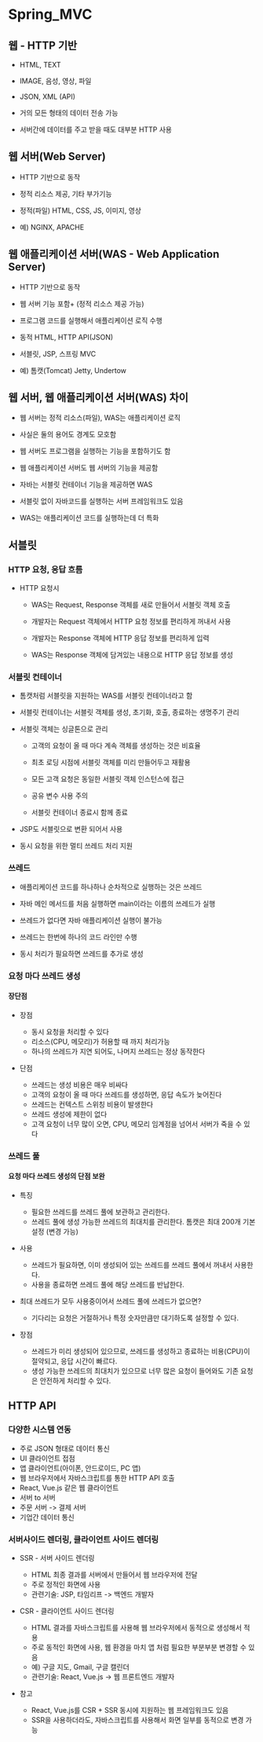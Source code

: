 # Spring_MVC

## 웹 - HTTP 기반

- HTML, TEXT
  
- IMAGE, 음성, 영상, 파일
  
- JSON, XML (API)
  
- 거의 모든 형태의 데이터 전송 가능
  
- 서버간에 데이터를 주고 받을 때도 대부분 HTTP 사용

## 웹 서버(Web Server)

- HTTP 기반으로 동작

- 정적 리소스 제공, 기타 부가기능

- 정적(파일) HTML, CSS, JS, 이미지, 영상

- 예) NGINX, APACHE


## 웹 애플리케이션 서버(WAS - Web Application Server)

- HTTP 기반으로 동작

- 웹 서버 기능 포함+ (정적 리소스 제공 가능)

- 프로그램 코드를 실행해서 애플리케이션 로직 수행

- 동적 HTML, HTTP API(JSON)

- 서블릿, JSP, 스프링 MVC

- 예) 톰캣(Tomcat) Jetty, Undertow

## 웹 서버, 웹 애플리케이션 서버(WAS) 차이

- 웹 서버는 정적 리소스(파일), WAS는 애플리케이션 로직

- 사실은 둘의 용어도 경계도 모호함

- 웹 서버도 프로그램을 실행하는 기능을 포함하기도 함

- 웹 애플리케이션 서버도 웹 서버의 기능을 제공함

- 자바는 서블릿 컨테이너 기능을 제공하면 WAS

- 서블릿 없이 자바코드를 실행하는 서버 프레임워크도 있음

- WAS는 애플리케이션 코드를 실행하는데 더 특화

## 서블릿

### HTTP 요청, 응답 흐름

- HTTP 요청시

  - WAS는 Request, Response 객체를 새로 만들어서 서블릿 객체 호출

  - 개발자는 Request 객체에서 HTTP 요청 정보를 편리하게 꺼내서 사용

  - 개발자는 Response 객체에 HTTP 응답 정보를 편리하게 입력

  - WAS는 Response 객체에 담겨있는 내용으로 HTTP 응답 정보를 생성

### 서블릿 컨테이너

- 톰캣처럼 서블릿을 지원하는 WAS를 서블릿 컨테이너라고 함

- 서블릿 컨테이너는 서블릿 객체를 생성, 초기화, 호출, 종료하는 생명주기 관리

- 서블릿 객체는 싱글톤으로 관리
  - 고객의 요청이 올 때 마다 계속 객체를 생성하는 것은 비효율

  - 최초 로딩 시점에 서블릿 객체를 미리 만들어두고 재활용

  - 모든 고객 요청은 동일한 서블릿 객체 인스턴스에 접근

  - 공유 변수 사용 주의

  - 서블릿 컨테이너 종료시 함께 종료

- JSP도 서블릿으로 변환 되어서 사용

- 동시 요청을 위한 멀티 쓰레드 처리 지원

### 쓰레드

- 애플리케이션 코드를 하나하나 순차적으로 실행하는 것은 쓰레드

- 자바 메인 메서드를 처음 실행하면 main이라는 이름의 쓰레드가 실행

- 쓰레드가 없다면 자바 애플리케이션 실행이 불가능

- 쓰레드는 한번에 하나의 코드 라인만 수행

- 동시 처리가 필요하면 쓰레드를 추가로 생성

### 요청 마다 쓰레드 생성

#### 장단점

- 장점
  - 동시 요청을 처리할 수 있다
  - 리소스(CPU, 메모리)가 허용할 때 까지 처리가능
  - 하나의 쓰레드가 지연 되어도, 나머지 쓰레드는 정상 동작한다


- 단점
  - 쓰레드는 생성 비용은 매우 비싸다
  - 고객의 요청이 올 때 마다 쓰레드를 생성하면, 응답 속도가 늦어진다
  - 쓰레드는 컨텍스트 스위칭 비용이 발생한다
  - 쓰레드 생성에 제한이 없다
  - 고객 요청이 너무 많이 오면, CPU, 메모리 임계점을 넘어서 서버가 죽을 수 있다

### 쓰레드 풀

#### 요청 마다 쓰레드 생성의 단점 보완
- 특징
  - 필요한 쓰레드를 쓰레드 풀에 보관하고 관리한다.
  - 쓰레드 풀에 생성 가능한 쓰레드의 최대치를 관리한다. 톰캣은 최대 200개 기본 설정 (변경 가능)

- 사용
  - 쓰레드가 필요하면, 이미 생성되어 있는 쓰레드를 쓰레드 풀에서 꺼내서 사용한다.
  - 사용을 종료하면 쓰레드 풀에 해당 쓰레드를 반납한다.

- 최대 쓰레드가 모두 사용중이어서 쓰레드 풀에 쓰레드가 없으면?
  - 기다리는 요청은 거절하거나 특정 숫자만큼만 대기하도록 설정할 수 있다.

- 장점
  - 쓰레드가 미리 생성되어 있으므로, 쓰레드를 생성하고 종료하는 비용(CPU)이 절약되고, 응답 시간이 빠르다.
  - 생성 가능한 쓰레드의 최대치가 있으므로 너무 많은 요청이 들어와도 기존 요청은 안전하게 처리할 수 있다.


## HTTP API
### 다양한 시스템 연동
- 주로 JSON 형태로 데이터 통신
- UI 클라이언트 접점
- 앱 클라이언트(아이폰, 안드로이드, PC 앱)
- 웹 브라우저에서 자바스크립트를 통한 HTTP API 호출
- React, Vue.js 같은 웹 클라이언트
- 서버 to 서버
- 주문 서버 -> 결제 서버
- 기업간 데이터 통신

### 서버사이드 렌더링, 클라이언트 사이드 렌더링
- SSR - 서버 사이드 렌더링
  - HTML 최종 결과를 서버에서 만들어서 웹 브라우저에 전달
  - 주로 정적인 화면에 사용
  - 관련기술: JSP, 타임리프 -> 백엔드 개발자

- CSR - 클라이언트 사이드 렌더링
  - HTML 결과를 자바스크립트를 사용해 웹 브라우저에서 동적으로 생성해서 적용
  - 주로 동적인 화면에 사용, 웹 환경을 마치 앱 처럼 필요한 부분부분 변경할 수 있음
  - 예) 구글 지도, Gmail, 구글 캘린더
  - 관련기술: React, Vue.js -> 웹 프론트엔드 개발자

- 참고
  - React, Vue.js를 CSR + SSR 동시에 지원하는 웹 프레임워크도 있음
  - SSR을 사용하더라도, 자바스크립트를 사용해서 화면 일부를 동적으로 변경 가능
